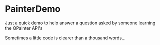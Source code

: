 # PainterDemo
Just a quick demo to help answer a question asked by someone learning the QPainter API's

Sometimes a little code is clearer than a thousand words...
